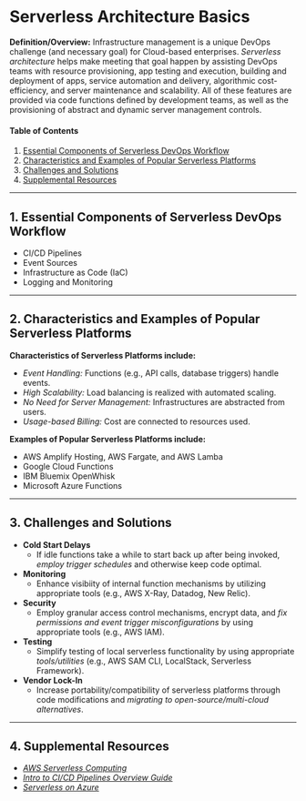 # Serverless Architecture Basics
**Definition/Overview:** Infrastructure management is a unique DevOps challenge (and necessary goal) for Cloud-based enterprises. *Serverless architecture* helps make meeting that goal happen by assisting DevOps teams with resource provisioning, app testing and execution, building and deployment of apps, service automation and delivery, algorithmic cost-efficiency, and server maintenance and scalability. All of these features are provided via code functions defined by development teams, as well as the provisioning of abstract and dynamic server management controls.
  
#### Table of Contents

1. [Essential Components of Serverless DevOps Workflow](#components)
2. [Characteristics and Examples of Popular Serverless Platforms](#platforms)
3. [Challenges and Solutions](#cands)
4. [Supplemental Resources](#supplemental)
   
<hr />
  
## 1. <a name="components">Essential Components of Serverless DevOps Workflow</a>
  
* CI/CD Pipelines
* Event Sources
* Infrastructure as Code (IaC)
* Logging and Monitoring
  
<hr />
  
## 2. <a name="platforms">Characteristics and Examples of Popular Serverless Platforms</a>

**Characteristics of Serverless Platforms include:**
  
* *Event Handling:* Functions (e.g., API calls, database triggers) handle events.
* *High Scalability:* Load balancing is realized with automated scaling.
* *No Need for Server Management:* Infrastructures are abstracted from users.
* *Usage-based Billing:* Cost are connected to resources used.
  
**Examples of Popular Serverless Platforms include:**
  
* AWS Amplify Hosting, AWS Fargate, and AWS Lamba
* Google Cloud Functions
* IBM Bluemix OpenWhisk
* Microsoft Azure Functions
  
<hr />
  
## 3. <a name="cands">Challenges and Solutions</a>
  
* **Cold Start Delays**
  + If idle functions take a while to start back up after being invoked, *employ trigger schedules* and otherwise keep code optimal.
* **Monitoring**
  + Enhance visibiity of internal function mechanisms by utilizing appropriate tools (e.g., AWS X-Ray, Datadog, New Relic).
* **Security**
  + Employ granular access control mechanisms, encrypt data, and *fix permissions and event trigger misconfigurations* by using appropriate tools (e.g., AWS IAM).
* **Testing**
  + Simplify testing of local serverless functionality by using appropriate *tools/utilities* (e.g., AWS SAM CLI, LocalStack, Serverless Framework).
* **Vendor Lock-In**
  + Increase portability/compatibility of serverless platforms through code modifications and *migrating to open-source/multi-cloud alternatives*.

<hr />
  
## 4. <a name="supplemental">Supplemental Resources</a>

* *[AWS Serverless Computing](https://aws.amazon.com/serverless/)*
* *[Intro to CI/CD Pipelines Overview Guide](https://github.com/chaseofthejungle/intro-to-ci-cd-pipelines)*
* *[Serverless on Azure](https://azure.microsoft.com/en-us/solutions/serverless)*
